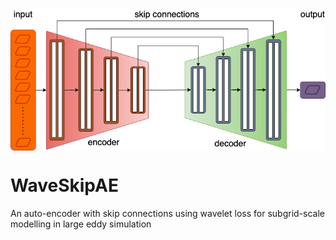<p align="center">
  <img src="/SkipAE.drawio.png" width="650" align="center">
</p>

# WaveSkipAE
An auto-encoder with skip connections using wavelet loss for subgrid-scale modelling in large eddy simulation 
